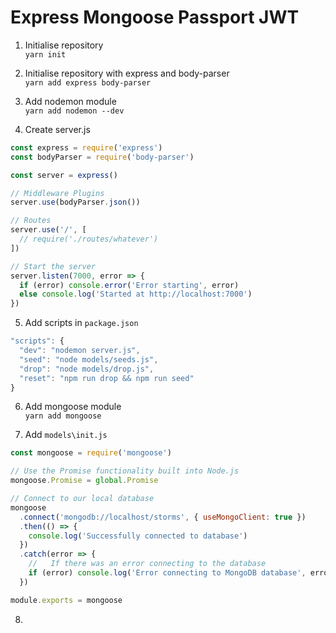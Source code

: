 # Express Mongoose Passport JWT
1. Initialise repository  
`yarn init`

2. Initialise repository with express and body-parser  
`yarn add express body-parser`

3. Add nodemon module  
`yarn add nodemon --dev`

4. Create server.js
```javascript
const express = require('express')
const bodyParser = require('body-parser')

const server = express()

// Middleware Plugins
server.use(bodyParser.json())

// Routes
server.use('/', [
  // require('./routes/whatever')
])

// Start the server
server.listen(7000, error => {
  if (error) console.error('Error starting', error)
  else console.log('Started at http://localhost:7000')
})
```

5. Add scripts in `package.json`
```javascript
"scripts": {
  "dev": "nodemon server.js",
  "seed": "node models/seeds.js",
  "drop": "node models/drop.js",
  "reset": "npm run drop && npm run seed"
}
```

6. Add mongoose module  
`yarn add mongoose`

7. Add `models\init.js`
```javascript
const mongoose = require('mongoose')

// Use the Promise functionality built into Node.js
mongoose.Promise = global.Promise

// Connect to our local database
mongoose
  .connect('mongodb://localhost/storms', { useMongoClient: true })
  .then(() => {
    console.log('Successfully connected to database')
  })
  .catch(error => {
    //   If there was an error connecting to the database
    if (error) console.log('Error connecting to MongoDB database', error)
  })

module.exports = mongoose
```

8. 